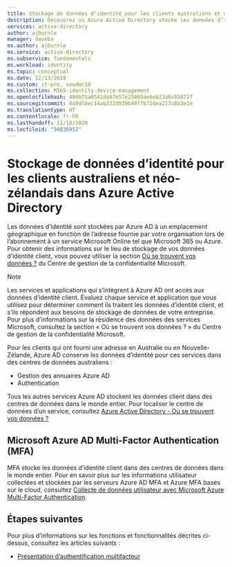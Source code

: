 ```yaml
---
title: Stockage de données d’identité pour les clients australiens et néo-zélandais – Azure AD
description: Découvrez où Azure Active Directory stocke les données d’identité pour les clients australiens et néo-zélandais.
services: active-directory
author: ajburnle
manager: daveba
ms.author: ajburnle
ms.service: active-directory
ms.subservice: fundamentals
ms.workload: identity
ms.topic: conceptual
ms.date: 12/13/2019
ms.custom: it-pro, seodec18
ms.collection: M365-identity-device-management
ms.openlocfilehash: 498b75a6541da97e57e23465ae6eb23a6c854727
ms.sourcegitcommit: 0a9df8ec14ab332d939b49f7b72dea217c8b3e1e
ms.translationtype: HT
ms.contentlocale: fr-FR
ms.lasthandoff: 11/18/2020
ms.locfileid: "94836952"
---
```

# <a name="identity-data-storage-for-australian-and-new-zealand-customers-in-azure-active-directory"></a>Stockage de données d’identité pour les clients australiens et néo-zélandais dans Azure Active Directory

Les données d’identité sont stockées par Azure AD à un emplacement géographique en fonction de l’adresse fournie par votre organisation lors de l’abonnement à un service Microsoft Online tel que Microsoft 365 ou Azure. Pour obtenir des informations sur le lieu de stockage de vos données d’identité client, vous pouvez utiliser la section [Où se trouvent vos données ?](https://www.microsoft.com/trustcenter/privacy/where-your-data-is-located) du Centre de gestion de la confidentialité Microsoft.

> [!NOTE]
> Les services et applications qui s’intègrent à Azure AD ont accès aux données d’identité client. Évaluez chaque service et application que vous utilisez pour déterminer comment ils traitent les données d’identité client, et s’ils répondent aux besoins de stockage de données de votre entreprise. Pour plus d’informations sur la résidence des données des services Microsoft, consultez la section « Où se trouvent vos données ? » du Centre de gestion de la confidentialité Microsoft.

Pour les clients qui ont fourni une adresse en Australie ou en Nouvelle-Zélande, Azure AD conserve les données d’identité pour ces services dans des centres de données australiens : 
- Gestion des annuaires Azure AD 
- Authentication

Tous les autres services Azure AD stockent les données client dans des centres de données dans le monde entier. Pour localiser le centre de données d’un service, consultez [Azure Active Directory - Où se trouvent vos données ?](https://www.microsoft.com/trustcenter/privacy/where-your-data-is-located)

## <a name="microsoft-azure-ad-multi-factor-authentication-mfa"></a>Microsoft Azure AD Multi-Factor Authentication (MFA)

MFA stocke les données d’identité client dans des centres de données dans le monde entier. Pour en savoir plus sur les informations utilisateur collectées et stockées par les serveurs Azure AD MFA et Azure MFA basés sur le cloud, consultez [Collecte de données utilisateur avec Microsoft Azure Multi-Factor Authentication](../authentication/concept-mfa-data-residency.md).

## <a name="next-steps"></a>Étapes suivantes
Pour plus d’informations sur les fonctions et fonctionnalités décrites ci-dessus, consultez les articles suivants :
- [Présentation d’authentification multifacteur](../authentication/concept-mfa-howitworks.md)